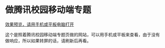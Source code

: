 # 做腾讯校园移动端专题

[效果预览，请用手机或平板电脑打开](http://vrbvillor.github.io/campus/index.html)

这个是照着腾讯校园移动端专题页做的网站，可以用手机或平板来查看，由于没有做响应，所以如果转屏的话，请刷新后再看。